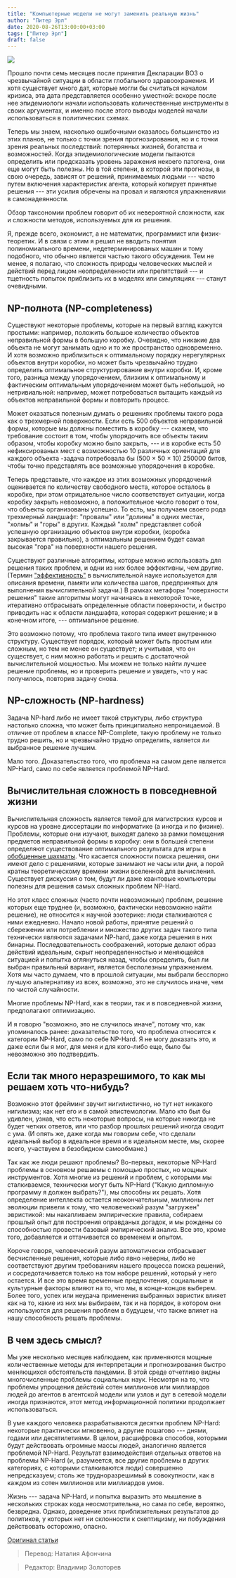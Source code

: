 ```yaml
---
title: "Компьютерные модели не могут заменить реальную жизнь"
author: "Питер Эрл"
date: 2020-08-26T13:00:00+03:00
tags: ["Питер Эрл"]
draft: false
---
```

![](https://www.aier.org/wp-content/uploads/2020/07/equationsAI-1536x975.jpg)

Прошло почти семь месяцев после принятия Декларации ВОЗ о чрезвычайной ситуации в области глобального здравоохранения. И хотя существует много дат, которые могли бы считаться началом кризиса, эта дата представляется особенно уместной: вскоре после нее эпидемиологи начали использовать количественные инструменты в своих аргументах, и именно после этого выводы моделей начали использоваться в политических схемах.

Теперь мы знаем, насколько ошибочными оказалось большинство из этих планов, не только с точки зрения прогнозирования, но и с точки зрения реальных последствий: потерянных жизней, богатства и возможностей. Когда эпидемиологические модели пытаются определить или предсказать уровень заражения некоего патогена, они еще могут быть полезны. Но в той степени, в которой эти прогнозы, в свою очередь, зависят от решений, принимаемых людьми --- часто путем включения характеристик агента, который копирует принятые решения --- эти усилия обречены на провал и являются упражнениями в самонадеянности.

Обзор таксономии проблем говорит об их невероятной сложности, как и сложности методов, используемых для их решения.

Я, прежде всего, экономист, а не математик, программист или физик-теоретик. И в связи с этим я решил не вводить  понятия полиномиального времени, недетерминированых машин и тому подобного, что обычно является частью такого обсуждения. Тем не менее, я полагаю, что сложность природы человеческих мыслей и действий перед лицом неопределенности или препятствий --- и тщетность попыток приблизить их в моделях или симуляциях --- станут очевидными.

## NP-полнота (NP-completeness)

Существуют некоторые проблемы, которые на первый взгляд кажутся простыми: например, положить большое количество объектов неправильной формы в большую коробку. Очевидно, что никакие два объекта не могут занимать одно и то же пространство одновременно. И хотя возможно приблизиться к оптимальному порядку нерегулярных объектов внутри коробки, но может быть чрезвычайно трудно определить оптимальное структурирование внутри коробки. И, кроме того, разница между упорядочением, близким к оптимальному и фактическим оптимальным упорядочением может быть небольшой, но нетривиальной: например, может потребоваться вытащить каждый из объектов неправильной формы и повторить процесс.

Может оказаться полезным думать о решениях проблемы такого рода как о трехмерной поверхности. Если есть 500 объектов неправильной формы, которые мы должны поместить в коробку --- скажем, что требование состоит в том, чтобы упорядочить все объекты таким образом, чтобы коробку можно было закрыть, --- и в коробке есть 50 нефиксированых мест с возможностью 10 различных ориентаций для каждого объекта -задача потребовала бы (500 × 50 × 10) 250000 битов, чтобы точно представлять все возможные упорядочения в коробке.

Теперь представьте, что каждое из этих возможных упорядочений оценивается по количеству свободного места, которое осталось в коробке, при этом отрицательное число соответствует ситуации, когда коробку закрыть невозможно, а положительное число говорит о том, что объекты организованы успешно. То есть, мы получаем своего рода трехмерный ландшафт: "провалы" или "долины" в одних местах, "холмы" и "горы" в других. Каждый "холм" представляет собой успешную организацию объектов внутри коробки, (коробка закрывается правильно), а оптимальным решением будет самая высокая "гора" на поверхности нашего решения.

Существуют различные алгоритмы, которые можно использовать для решения таких проблем, и одни из них более эффективны, чем другие. (Термин ["эффективность"](https://mc-stan.org/docs/2_22/stan-users-guide/statistical-vs-computational-efficiency.html) в вычислительной науке используется для описания времени, памяти или количества шагов, предпринятых для выполнения вычислительной задачи.) В рамках метафоры "поверхности решения" такие алгоритмы могут начинаясь в некоторой точке, итеративно отбрасывать определенные области поверхности, и быстро приводить нас к области ландшафта, которая содержит решение; и в конечном итоге, --- оптимальное решение.

Это возможно потому, что проблема такого типа имеет внутреннюю структуру. Существует порядок, который может быть простым или сложным, но тем не менее он существует; и учитывая, что он существует, с ним можно работать и решить с достаточной вычислительной мощностью. Мы можем не только найти лучшее решение проблемы, но и проверить решение и увидеть, что у нас получилось, повторив задачу снова.

## NP-сложность (NP-hardness)

Задача NP-hard либо не имеет такой структуры, либо структура настолько сложна, что может быть принципиально непроницаемой. В отличие от проблем в классе NP-Complete, такую ​​проблему не только трудно решить, но и чрезвычайно трудно определить, является ли выбранное решение лучшим.

Мало того. Доказательство того, что проблема на самом деле является NP-Hard, само по себе является проблемой NP-Hard.

## Вычислительная сложность в повседневной жизни

Вычислительная сложность является темой для магистрских курсов и курсов на уровне диссертации по информатике (а иногда и по физике). Проблемы, которые они изучают, выходят далеко за рамки помещения предметов неправильной формы в коробку: они в большей степени определяют существование оптимального результата для игры в [обобщенные шахматы](https://en.wikipedia.org/wiki/Generalized_game). Что касается сложности поиска решения, они имеют дело с решениями, которые занимают не часы или дни, а порой кратны теоретическому времени жизни вселенной для вычисления. Существует дискуссия о том, будут ли даже квантовые компьютеры полезны для решения самых сложных проблем NP-Hard.

Но этот класс сложных (часто почти невозможных) проблем, решение которых еще труднее (и, возможно, фактически невозможно найти решение), не относится к научной эзотерике: люди сталкиваются с ними ежедневно. Начало новой работы, принятие решений о сбережении или потреблении и множество других задач такого типа технически  являются задачами NP-hard, даже когда решения в них бинарны. Последовательность соображений, которые делают образ действий идеальным, скрыт неопределенностью и меняющейся ситуацией и попытка оглянуться назад, чтобы определить, был ли выбран правильный вариант, является бесполезным упражнением. Хотя мы часто думаем, что в прошлой ситуации, мы выбрали бесспорно лучшую альтернативу из всех, возможно, это не случилось иначе, чем по чистой случайности.

Многие проблемы NP-Hard, как в теории, так и в повседневной жизни, предполагают оптимизацию.

И я говорю "возможно, это не случилось иначе", потому что, как упоминалось ранее: доказательство того, что проблема относится к категории NP-Hard, само по себе NP-Hard. Я не могу доказать это, и даже если бы я мог, для меня и для кого-либо еще, было бы невозможно это подтвердить.

## Если так много неразрешимого, то как мы решаем хоть что-нибудь?

Возможно этот фрейминг звучит нигилистично, но тут нет никакого нигилизма; как нет его и в самой эпистемологии. Мало кто был бы удивлен, узнав, что есть некоторые вопросы, на которые никогда не будет четких ответов, или что разбор прошлых решений иногда сводит с ума. (И опять же, даже когда мы говорим себе, что сделали идеальный выбор в идеальное время и в идеальном месте, мы, скорее всего, участвуем в безобидном самообмане.)

Так как же люди решают проблемы? Во-первых, некоторые NP-Hard проблемы в основном решаемы с помощью простых, но мощных инструментов. Хотя многие из решений и проблем, с которыми мы сталкиваемся, технически могут быть NP-Hard ("Какую дипломную программу я должен выбрать?"), мы способны их решать. Хотя определение интеллекта остается неокончательным, миллионы лет эволюции привели к тому, что человеческий разум "загружен" эвристикой: мы накапливаем эмпирические правила, собираем прошлый опыт для построения оправданых догадок, и мы рождены со способностью провести базовый эмпирический анализ. Все это, кроме того, добавляется и оттачивается со временем и опытом.

Короче говоря, человеческий разум автоматически отбрасывает бесчисленные решения, которые либо явно неверны, либо не соответствуют другим требованиям нашего процесса поиска решений, и сосредотачивается только на том наборе решений, который у него остается. И все это время временные предпочтения, социальные и культурные факторы влияют на то, что мы, в конце-концов выберем. Более того, успех или неудача применения выбранных эвристик влияет как на то, какие из них мы выбираем, так и на порядок, в котором они используются для решения проблем в будущем, что также влияет на нашу способность решать проблемы.

## В чем здесь смысл?

Мы уже несколько месяцев наблюдаем, как применяются мощные количественные методы для интерпретации и прогнозирования быстро меняющихся обстоятельств пандемии. В этой среде отчетливо видны многочисленные проблемы социальных наук. Несмотря на то, что проблемы упрощения действий сотен миллионов или миллиардов людей до агентов в агентской модели или узлов и дуг в сетевой модели иногда признаются, этот метод информационной политики продолжает использоваться.

В уме каждого человека разрабатываются десятки проблем NP-Hard: некоторые практически мгновенно, а другие пошагово --- днями, годами или десятилетиями. В целом, расшифровка способов, которыми будут действовать огромные массы людей, аналогично является проблемой NP-Hard. Результат взаимодействия отдельных ответов на проблемы NP-Hard (и, разумеется, все другие проблемы в других категориях, с которыми сталкиваются люди) совершенно непредсказуем; столь же трудноразрешимый в совокупности, как в каждом из сотен миллионов или миллиардов умов.

Жизнь --- задача NP-Hard, и попытка выразить это мышление в нескольких строках кода неосмотрительна, но сама по себе, вероятно, безвредна. Однако, доведение этих приблизительных результатов до политиков, у которых нет ни склонности к скептицизму, ни побуждения действовать осторожно, опасно.

[Оригинал статьи](https://www.aier.org/article/computer-models-cant-substitute-for-real-life/)

> Перевод: Наталия Афончина

> Редактор: Владимир Золоторев
